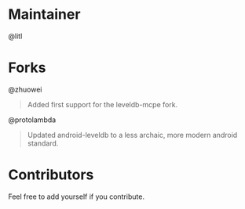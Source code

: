 # Maintainer

@litl


# Forks

@zhuowei

> Added first support for the leveldb-mcpe fork.

@protolambda

> Updated android-leveldb to a less archaic, more modern android standard.


# Contributors

Feel free to add yourself if you contribute.